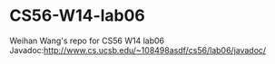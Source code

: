 CS56-W14-lab06
==============

Weihan Wang's repo for CS56 W14 lab06
Javadoc:http://www.cs.ucsb.edu/~108498asdf/cs56/lab06/javadoc/

